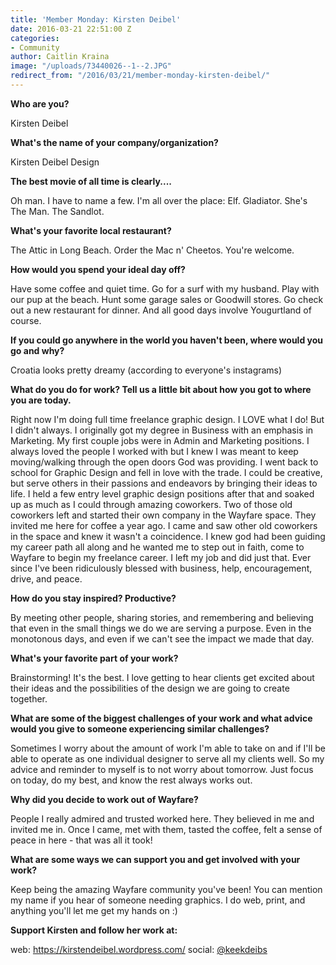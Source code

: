```yaml
---
title: 'Member Monday: Kirsten Deibel'
date: 2016-03-21 22:51:00 Z
categories:
- Community
author: Caitlin Kraina
image: "/uploads/73440026--1--2.JPG"
redirect_from: "/2016/03/21/member-monday-kirsten-deibel/"
---
```


**Who are you?**

Kirsten Deibel

**What's the name of your company/organization?**

Kirsten Deibel Design

<!-- more --> 

**The best movie of all time is clearly....**

Oh man. I have to name a few. I'm all over the place: Elf. Gladiator. She's The Man. The Sandlot.

**What's your favorite local restaurant?**

The Attic in Long Beach. Order the Mac n' Cheetos. You're welcome.

**How would you spend your ideal day off?**

Have some coffee and quiet time. Go for a surf with my husband. Play with our pup at the beach. Hunt some garage sales or Goodwill stores. Go check out a new restaurant for dinner. And all good days involve Yougurtland of course.

**If you could go anywhere in the world you haven't been, where would you go and why?**

Croatia looks pretty dreamy (according to everyone's instagrams)

**What do you do for work? Tell us a little bit about how you got to where you are today.**

Right now I'm doing full time freelance graphic design. I LOVE what I do! But I didn't always. I originally got my degree in Business with an emphasis in Marketing. My first couple jobs were in Admin and Marketing positions. I always loved the people I worked with but I knew I was meant to keep moving/walking through the open doors God was providing. I went back to school for Graphic Design and fell in love with the trade. I could be creative, but serve others in their passions and endeavors by bringing their ideas to life. I held a few entry level graphic design positions after that and soaked up as much as I could through amazing coworkers. Two of those old coworkers left and started their own company in the Wayfare space. They invited me here for coffee a year ago. I came and saw other old coworkers in the space and knew it wasn't a coincidence. I knew god had been guiding my career path all along and he wanted me to step out in faith, come to Wayfare to begin my freelance career. I left my job and did just that. Ever since I've been ridiculously blessed with business, help, encouragement, drive, and peace.

**How do you stay inspired? Productive?**

By meeting other people, sharing stories, and remembering and believing that even in the small things we do we are serving a purpose. Even in the monotonous days, and even if we can't see the impact we made that day.

**What's your favorite part of your work?**

Brainstorming! It's the best. I love getting to hear clients get excited about their ideas and the possibilities of the design we are going to create together.

**What are some of the biggest challenges of your work and what advice would you give to someone experiencing similar challenges?**

Sometimes I worry about the amount of work I'm able to take on and if I'll be able to operate as one individual designer to serve all my clients well. So my advice and reminder to myself is to not worry about tomorrow. Just focus on today, do my best, and know the rest always works out.

**Why did you decide to work out of Wayfare?**

People I really admired and trusted worked here. They believed in me and invited me in. Once I came, met with them, tasted the coffee, felt a sense of peace in here - that was all it took!

**What are some ways we can support you and get involved with your work?**

Keep being the amazing Wayfare community you've been! You can mention my name if you hear of someone needing graphics. I do web, print, and anything you'll let me get my hands on :)

**Support Kirsten and follow her work at:**

web: https://kirstendeibel.wordpress.com/
social: [@keekdeibs](https://www.instagram.com/keekdeibs/)